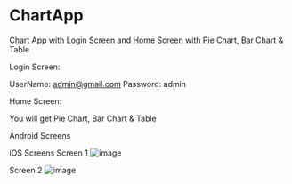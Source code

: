 # ChartApp
Chart App with Login Screen and Home Screen with Pie Chart, Bar Chart &amp; Table

Login Screen:

UserName: admin@gmail.com
Password: admin

Home Screen:

You will get Pie Chart, Bar Chart &amp; Table

Android Screens

iOS Screens
Screen 1
![image](https://user-images.githubusercontent.com/6734460/152918323-df0f9b55-b869-4a18-a100-e9f144c99541.png)

Screen 2
![image](https://user-images.githubusercontent.com/6734460/152918409-cf389991-494a-481b-807f-60c2f84fe6c3.png)



